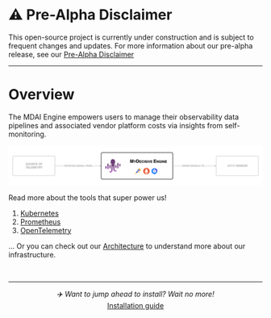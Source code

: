 # ⚠️ **Pre-Alpha Disclaimer**
This open-source project is currently under construction and is subject to frequent changes and updates. For more information about our pre-alpha release, see our [Pre-Alpha Disclaimer](./DISCLAIMER.md)

----

# Overview

The MDAI Engine empowers users to manage their observability data pipelines and associated vendor platform costs via insights from self-monitoring.

[![Overview](./media/overview.png)](./media/overview.png)

Read more about the tools that super power us!
1. [Kubernetes](https://kubernetes.io/)
2. [Prometheus](https://prometheus.io/)
3. [OpenTelemetry](https://opentelemetry.io/)

... Or you can check out our [Architecture](./intro/architecture.md) to understand more about our infrastructure.

<br /> 

----

<p style="text-align: center;">
  <em>✈️ Want to jump ahead to install? Wait no more!</em><br />
  <a href="./install/installation.md">Installation guide</a>
</p>
